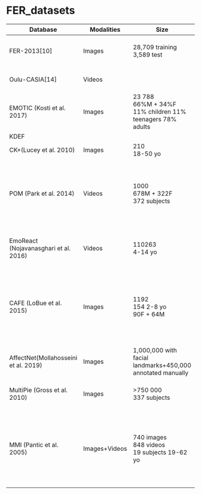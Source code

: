 # FER_datasets


| Database | Modalities | Size | Model | Description | Available |
| --- | --- | --- | --- | --- | --- |
| FER-2013[10] | Images | 28,709 training <br> 3,589 test | 7 categories s | 48x48 pixel grayscale images of faces | yes |
| Oulu-CASIA[14] | Videos | | | Three illumination conditions | yes |
| EMOTIC (Kosti et al. 2017) | Images | 23 788 <br> 66%M + 34%F <br> 11% children 11% teenagers 78% adults | 26 categories+1−10 scale VAD | Emotions in Context | |
| KDEF | | | | | |
| CK+(Lucey et al. 2010) | Images | 210 <br> 18-50 yo | 7 emotions |
| POM (Park et al. 2014) | Videos | 1000 <br> 678M + 322F <br> 372 subjects | 7 categories+Valence (-,0,+) | avg(length) = N(94s,32s) <br> Facial Action Units + Eye gaze mvts + Head mvts + Approx posture |
| EmoReact (Nojavanasghari et al. 2016) | Videos | 110263 <br> 4-14 yo | 7 Basic Emotions <br> + 9 Complex Emotions <br> + Neutral <br> + valence | | |
| CAFE (LoBue et al. 2015) | Images | 1192 <br> 154 2-8 yo <br> 90F + 64M | 6 BE+Neutral | Posing (open + closed mouth) <br> Subset A : highly stereotypical <br> Subset B : emphasize variation 
| AffectNet(Mollahosseini et al. 2019) | Images | 1,000,000 with facial landmarks+450,000 annotated manually | 8 categories+ Valence + arousal |
| MultiPie (Gross et al. 2010) | Images | >750 000 <br> 337 subjects | 7 categories |  15 views <br> 19 illumination conditions |
| MMI (Pantic et al. 2005) | Images+Videos | 740 images <br> 848 videos<br> 19 subjects 19-62 yo | | both static images and image sequences <br> frontal and in profile view <br> single and multiple AU activation |
 

